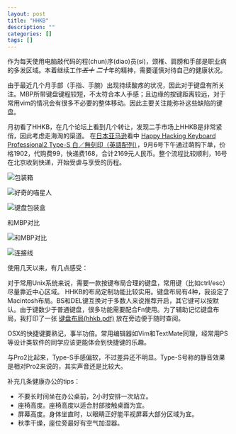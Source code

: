 ```yaml
---
layout: post
title: "HHKB"
description: ""
categories: []
tags: []
---
```


作为每天使用电脑敲代码的程(chun)序(diao)员(si)，颈椎、肩膀和手部是职业病的多发区域。本着继续工作<i><s>五十</s></i> <i><b>二十</b></i>年的精神，需要谨慎对待自己的健康状况。

由于最近几个月手部（手指、手腕）出现持续酸疼的状况，因此对于键盘有所关注。MBP所带键盘键程较短，不太符合本人手感；且边缘的按键距离较远，对于常用vim的情况会有很多不必要的整体移动。因此主要关注能弥补这些缺陷的键盘。

月初看了HHKB，在几个论坛上看到几个转让，发现二手市场上HHKB是非常紧俏，因此考虑走海淘的渠道。
在[日本亚马逊](http://www.amazon.jp)看中 [Happy Hacking Keyboard Professional2 Type-S 白／無刻印（英語配列）](http://www.amazon.co.jp/PFU-Hacking-Keyboard-Professional2-白（英語配列）/dp/B008GXQWOG/)，9月6号下午通过萌购下单，价格1902，代购费99，快递费168，合计2169元人民币。整个流程比较顺利，16号在北京收到快递，开始受虐与享受的历程。

![包装箱](http://v.xnimg.cn/fmn060/20130925/0845/main_uwXC_653200005a78118c.jpg)

![好奇的喵星人](http://v.xnimg.cn/fmn064/20130925/0845/main_qKUz_3288000063621260.jpg)

![键盘包装盒](http://v.xnimg.cn/fmn059/20130925/0845/main_k1nC_61e400005a8a118f.jpg)

和MBP对比

![和MBP对比](http://v.xnimg.cn/fmn065/20130925/0845/main_nEz8_32b8000063631260.jpg)

![连接线](http://v.xnimg.cn/fmn062/20130925/0845/main_glCd_6cdb00005ac31190.jpg)

使用几天以来，有几点感受：

对于常用Unix系统来说，需要一款按键布局合理的键盘，常用键（比如ctrl/esc）尽量靠近中心区域。
HHKB的布局定制功能比较实用。键盘布局有4种，我设定了Macintosh布局。BS和DEL键互换对于多数人来说推荐开启，其它键可以按默认。由于键数少于普通键盘，很多功能需要配合Fn使用。为了辅助记忆键盘布局，我打印了一张 <a href='https://dl.dropboxusercontent.com/u/49147948/HHKB.pdf'>键盘布局(hhkb.pdf)</a> 放在旁边便于随时查阅。

OSX的快捷键要熟记，事半功倍。常用编辑器如Vim和TextMate同理，经常用PS等设计类软件的同学应该更能体会到快捷键的乐趣。

与Pro2比起来，Type-S手感偏软，不过差异还不明显。Type-S号称的静音效果是相对Pro2来说的，其实声音还是比较大。


补充几条健康办公的tips：

*   不要长时间坐在办公桌前，2小时安排一次站立。
*   座椅高度。座椅高度以适合肘部接触桌面为宜。
*   屏幕高度。身体坐直时，以眼睛正好能平视屏幕大部分区域为宜。
*   秋季干燥，座位旁最好有空气加湿器。
